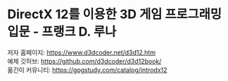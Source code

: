 # DirectX 12를 이용한 3D 게임 프로그래밍 입문 - 프랭크 D. 루나
저자 홈페이지: https://www.d3dcoder.net/d3d12.htm<br/>
예제 깃허브: https://github.com/d3dcoder/d3d12book/<br/>
옮긴이 커뮤니티: https://gpgstudy.com/catalog/introdx12<br/>
